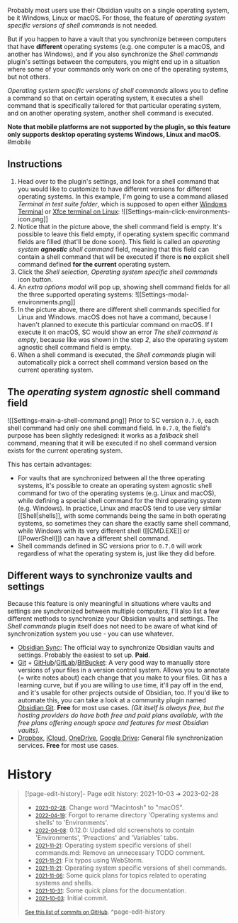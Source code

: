 Probably most users use their Obsidian vaults on a single operating system, be it Windows, Linux or macOS. For those, the feature of _operating system specific versions of shell commands_ is not needed.

But if you happen to have a vault that you synchronize between computers that have **different** operating systems (e.g. one computer is a macOS, and another has Windows), and if you also synchronize the *Shell commands* plugin's settings between the computers, you might end up in a situation where some of your commands only work on one of the operating systems, but not others.

*Operating system specific versions of shell commands* allows you to define a command so that on certain operating system, it executes a shell command that is specifically tailored for that particular operating system, and on another operating system, another shell command is executed.

**Note that mobile platforms are not supported by the plugin, so this feature only supports desktop operating systems Windows, Linux and macOS.** #mobile

## Instructions
1. Head over to the plugin's settings, and look for a shell command that you would like to customize to have different versions for different operating systems. In this example, I'm going to use a command aliased *Terminal in test suite folder*, which is supposed to open either [Windows Terminal](https://www.microsoft.com/en-us/p/windows-terminal/9n0dx20hk701) or [Xfce terminal on Linux](https://docs.xfce.org/apps/terminal/start):
	![[Settings-main-click-environments-icon.png]]
2. Notice that in the picture above, the shell command field is empty. It's possible to leave this field empty, if operating system specific command fields are filled (that'll be done soon). This field is called an *operating system **agnostic** shell command* field, meaning that this field can contain a shell command that will be executed if there is **no** explicit shell command defined **for the current** operating system.
3. Click the *Shell selection, Operating system specific shell commands* icon button.
4. An *extra options modal* will pop up, showing shell command fields for all the three supported operating systems:
	![[Settings-modal-environments.png]]
5. In the picture above, there are different shell commands specified for Linux and Windows. macOS does not have a command, because I haven't planned to execute this particular command on macOS. If I execute it on macOS, SC would show an error *The shell command is empty*, because like was shown in the step *2*, also the operating system agnostic shell command field is empty.
6. When a shell command is executed, the *Shell commands* plugin will automatically pick a correct shell command version based on the current operating system.

## The *operating system agnostic* shell command field
![[Settings-main-a-shell-command.png]]
Prior to SC version `0.7.0`, each shell command had only one shell command field. In `0.7.0`, the field's purpose has been slightly redesigned: it works as a *fallback* shell command, meaning that it will be executed if no shell command version exists for the current operating system.

This has certain advantages:
- For vaults that are synchronized between all the three operating systems, it's possible to create an operating system agnostic shell command for two of the operating systems (e.g. Linux and macOS), while defining a special shell command for the third operating system (e.g. Windows). In practice, Linux and macOS tend to use very similar [[Shell|shells]], with some commands being the same in both operating systems, so sometimes they can share the exactly same shell command, while Windows with its very different shell ([[CMD.EXE]] or [[PowerShell]]) can have a different shell command.
- Shell commands defined in SC versions prior to `0.7.0` will work regardless of what the operating system is, just like they did before.

## Different ways to synchronize vaults and settings
Because this feature is only meaningful in situations where vaults and settings are synchronized between multiple computers, I'll also list a few different methods to synchronize your Obsidian vaults and settings. The *Shell commands* plugin itself does not need to be aware of what kind of synchronization system you use - you can use whatever.

- [Obsidian Sync](https://obsidian.md/sync): The official way to synchronize Obsidian vaults and settings. Probably the easiest to set up. **Paid**.
- [Git](https://git-scm.com) + [GitHub](https://github.com)/[GitLab](https://gitlab.com)/[BitBucket](https://bitbucket.org): A very good way to manually store versions of your files in a version control system. Allows you to annotate (= write notes about) each change that you make to your files. Git has a learning curve, but if you are willing to use time, it'll pay off in the end, and it's usable for other projects outside of Obsidian, too. If you'd like to automate this, you can take a look at a community plugin named [Obsidian Git](https://github.com/denolehov/obsidian-git). **Free** for most use cases. *(Git itself is always free, but the hosting providers do have both free and paid plans available, with the free plans offering enough space and features for most Obsidian vaults).*
- [Dropbox](https://dropbox.com), [iCloud](https://icloud.com), [OneDrive](https://onedrive.com), [Google Drive](https://google.com/drive): General file synchronization services. **Free** for most use cases.

# History


> [!page-edit-history]- Page edit history: 2021-10-03 &#10132; 2023-02-28
> - [<small>2023-02-28</small>](https://github.com/Taitava/obsidian-shellcommands-documentation/commit/7c25de016fcfca074a5743207377e6730e6a58f9): Change word "Macintosh" to "macOS".
> - [<small>2022-04-19</small>](https://github.com/Taitava/obsidian-shellcommands-documentation/commit/893a7098c3a22942bf115447418212a97c616dcb): Forgot to rename directory 'Operating systems and shells' to 'Environments'.
> - [<small>2022-04-08</small>](https://github.com/Taitava/obsidian-shellcommands-documentation/commit/b5c6aabefb69afcf387fb2a4fd20e9c223f080bc): 0.12.0: Updated old screenshots to contain 'Environments', 'Preactions' and 'Variables' tabs.
> - [<small>2021-11-21</small>](https://github.com/Taitava/obsidian-shellcommands-documentation/commit/464f32b37f6ce9d2779b3fc5181b850cb2ad593c): Operating system specific versions of shell commands.md: Remove an unnecessary TODO comment.
> - [<small>2021-11-21</small>](https://github.com/Taitava/obsidian-shellcommands-documentation/commit/f368a217fcc5484e3f078b598d6a2c3e2cbe35cb): Fix typos using WebStorm.
> - [<small>2021-11-21</small>](https://github.com/Taitava/obsidian-shellcommands-documentation/commit/34848568584de5a45d67928d41221ed5cb7aa69e): Operating system specific versions of shell commands.
> - [<small>2021-11-06</small>](https://github.com/Taitava/obsidian-shellcommands-documentation/commit/aba3caead0248996d5fcf0f99799f8e5be271544): Some quick plans for topics related to operating systems and shells.
> - [<small>2021-10-31</small>](https://github.com/Taitava/obsidian-shellcommands-documentation/commit/2dd3261379bc2817e7ea01b96872402ad7c3c4d1): Some quick plans for the documentation.
> - [<small>2021-10-03</small>](https://github.com/Taitava/obsidian-shellcommands-documentation/commit/5693b00490180aded4d5da5f80cb1bcdafecba6c): Initial commit.
> 
> [<small>See this list of commits on GitHub</small>](https://github.com/Taitava/obsidian-shellcommands-documentation/commits/main/./Environments/Operating%20system%20specific%20versions%20of%20shell%20commands.md).
> ^page-edit-history